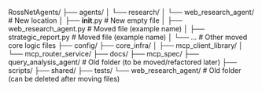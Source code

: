 RossNetAgents/
├── agents/
│   └── research/
│       └── web_research_agent/ # New location
│           ├── __init__.py     # New empty file
│           ├── web_research_agent.py # Moved file (example name)
│           ├── strategic_report.py   # Moved file (example name)
│           └── ...             # Other moved core logic files
├── config/
├── core_infra/
│   ├── mcp_client_library/
│   └── mcp_router_service/
├── docs/
├── mcp_spec/
├── query_analysis_agent/   # Old folder (to be moved/refactored later)
├── scripts/
├── shared/
├── tests/
└── web_research_agent/     # Old folder (can be deleted after moving files)
